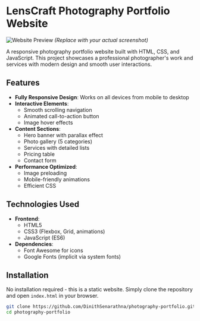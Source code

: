 # LensCraft Photography Portfolio Website

![Website Preview]([https://i.imgur.com/JfQ9R8T.png](https://github.com/DinithSenarathna/LensCraft/blob/b453ddc6a91c317f68f3ee3af121184f02a2d355/assests/Screenshot%202025-05-31%20230550.png)) *(Replace with your actual screenshot)*

A responsive photography portfolio website built with HTML, CSS, and JavaScript. This project showcases a professional photographer's work and services with modern design and smooth user interactions.

## Features

- **Fully Responsive Design**: Works on all devices from mobile to desktop
- **Interactive Elements**:
  - Smooth scrolling navigation
  - Animated call-to-action button
  - Image hover effects
- **Content Sections**:
  - Hero banner with parallax effect
  - Photo gallery (5 categories)
  - Services with detailed lists
  - Pricing table
  - Contact form
- **Performance Optimized**:
  - Image preloading
  - Mobile-friendly animations
  - Efficient CSS

## Technologies Used

- **Frontend**:
  - HTML5
  - CSS3 (Flexbox, Grid, animations)
  - JavaScript (ES6)
- **Dependencies**:
  - Font Awesome for icons
  - Google Fonts (implicit via system fonts)

## Installation

No installation required - this is a static website. Simply clone the repository and open `index.html` in your browser.

```bash
git clone https://github.com/DinithSenarathna/photography-portfolio.git
cd photography-portfolio
